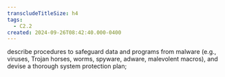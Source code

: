 ```yaml
---
transcludeTitleSize: h4
tags:
  - C2.2
created: 2024-09-26T08:42:40.000-0400
---
```

describe procedures to safeguard data and programs from malware (e.g., viruses, Trojan horses, worms, spyware, adware, malevolent macros), and devise a thorough system protection plan;